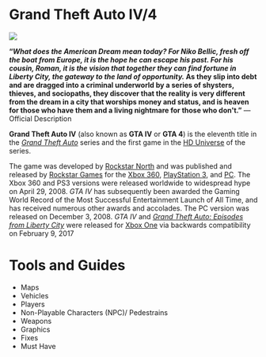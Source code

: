 # Grand Theft Auto IV/4
![](https://static.wikia.nocookie.net/gtawiki/images/4/44/GTAIV-Boxart.jpg/revision/latest/scale-to-width-down/350?cb=20220311135944)

**“***What does the American Dream mean today? For Niko Bellic, fresh off the boat from Europe, it is the hope he can escape his past. For his cousin, Roman, it is the vision that together they can find fortune in Liberty City, the gateway to the land of opportunity.* As they slip into debt and are dragged into a criminal underworld by a series of shysters, thieves, and sociopaths, they discover that the reality is very different from the dream in a city that worships money and status, and is heaven for those who have them and a living nightmare for those who don't.**”** — Official Description

**Grand Theft Auto IV** (also known as **GTA IV** or **GTA 4**) is the eleventh title in the [*Grand Theft Auto*](https://gta.fandom.com/wiki/Grand_Theft_Auto) series and the first game in the [HD Universe](https://gta.fandom.com/wiki/HD_Universe) of the series.

The game was developed by [Rockstar North](https://gta.fandom.com/wiki/Rockstar_North) and was published and released by [Rockstar Games](https://gta.fandom.com/wiki/Rockstar_Games) for the [Xbox 360](https://gta.fandom.com/wiki/Xbox_360), [PlayStation 3](https://gta.fandom.com/wiki/PlayStation_3), and [PC](https://gta.fandom.com/wiki/Personal_Computer). The Xbox 360 and PS3 versions were released worldwide to widespread hype on April 29, 2008. *GTA IV* has subsequently been awarded the Gaming World Record of the Most Successful Entertainment Launch of All Time, and has received numerous other awards and accolades. The PC version was released on December 3, 2008. *GTA IV* and [*Grand Theft Auto: Episodes from Liberty City*](https://gta.fandom.com/wiki/Grand_Theft_Auto:_Episodes_from_Liberty_City) were released for [Xbox One](https://gta.fandom.com/wiki/Xbox_One) via backwards compatibility on February 9, 2017

# Tools and Guides
- Maps
- Vehicles
- Players
- Non-Playable Characters (NPC)/ Pedestrains
- Weapons
- Graphics
- Fixes
- Must Have
